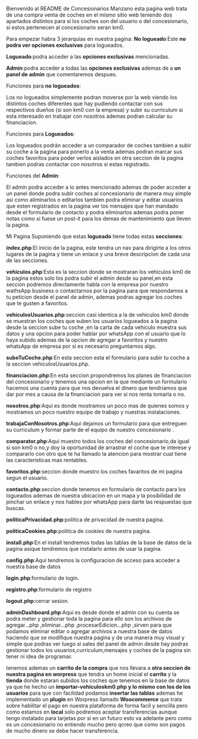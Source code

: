Bienvenido al README de Concesionarios Manzano esta pagina web trata de una compra venta de coches en el mismo sitio web teniendo dos apartados 
distintos para si los coches son del usuario o del concesionario, si estos pertenecen al concesionario seran km0.


Para empezar habra 3 jerarquias en nuestra pagina:
**No logueado**:Este **no podra ver opciones exclusivas** para logueados.

**Logueado**:podra acceder a las **opciones exclusivas** mencionadas.

**Admin**:podra acceder a todas las **opciones exclusivas** ademas de a **un panel de admin** que comentaremos despues.


Funciones para **no logueados**:

Los no logueados simplemente podran moverse por la web viendo los distintos coches diferentes que hay pudiendo contactar con sus respectivos dueños (si
son km0 con la empresa) y subir su curriculum si esta interesado en trabajar con nosotros ademas podran calcular su financiacion.

Funciones para **Logueados**:

Los logueados podrán acceder a un comparador de coches tambien a subir su coche a la pagina para ponerlo a la venta ademas podran marcar sus coches favoritos para 
poder verlos aislados en otra seccion de la pagina tambien podras contactar con nosotros si estas registrado.

Funciones del **Admin**:

El admin podra acceder a lo antes mencionado ademas de poder acceder a un panel donde podra subir coches al concesionario de manera muy simple asi como aliminarlos o editarlos
tambien podra eliminar y editar usuarios que esten registrados en la pagina ver los mensajes que han mandado desde el formulario de contacto y podra eliminarlos ademas podra poner notas como si fuese un post-it para los demas de mantenimiento que lleven la pagina.

Mi Pagina Suponiendo que estas **logueado** tiene todas estas **secciones**:

**index.php**:El inicio de la pagina, este tendra un nav para dirigirte a los otros lugares de la pagina y tiene un enlace y una breve descripcion de cada una de las secciones.

**vehiculos.php**:Esta es la seccion donde se mostraran los vehiculos km0 de la pagina estos solo los podra subir el admin desde su panel,en esta seccion podremos directamente habla con la empresa por nuestro wathsApp business o contactarnos por la pagina para que respondamos a tu peticion desde el panel de admin, ademas podras agregar los coches que te gusten a favoritos.

**vehiculosUsuarios.php**:seccion casi identica a la de vehiculos km0 donde se muestran los coches que suben los usuarios logueados a la pagina desde la seccion sube tu coche ,en la carta de cada vehiculo muestra sus datos y una opcion para poder hablar por whatsApp con el usuario que lo haya subido ademas de la opcion de agregar a favoritos y nuestro whatsApp de empresa por si es necesario preguntarnos algo.

**subeTuCoche.php**:En esta seccion esta el formulario para subir tu coche a la seccion vehiculosUsuarios.php.

**financiacion.php**:En esta seccion propondremos los planes de financiacion del concesionario y tenemos una opcion en la que mediante un formulario hacemos una cuenta para que nos devuelva el dinero que tendriamos que dar por mes a causa de la financiacion para ver si nos renta tomarla o no.

**nosotros.php**:Aqui es donde mostramos un poco mas de quienes somos y mostramos un poco nuestro equipo de trabajo y nuestras instalaciones.

**trabajaConNosotros.php**:Aqui dejamos un formulario para que entreguen su curriculum y formar parte de el equipo de nuestro concesionario .

**comparator.php**:Aqui muestro todos los coches del concesionario,da igual si son km0 o no,y doy la oportunidad de arrastrar el coche que te interese y compararlo con otro que te ha llamado la atencion para mostrar cual tiene las caracteristicas mas rentables.

**favoritos.php**:seccion donde muestro los coches favaritos de mi pagina segun el usuario.

**contacto.php**:seccion donde tenemos en formulario de contacto para los logueados ademas de nuestra ubicacion en un mapa y la posibilidad de pinchar un enlace y nos hables por whatsApp para darte las respuestas que buscas.

**politicaPrivacidad.php**:politica de privacidad de nuestra pagina.

**politicaCookies.php**:politica de cookies de nuestra pagina.

**install.php**:En el install tendremos todas las tablas de la base de datos de la pagina asique tendremos que instalarlo antes de usar la pagina. 

**config.php**:Aqui tendremos la configuracion de acceso para acceder a nuestra base de datos 

**login.php**:formulario de login.

**registro.php**:formulario de registro

**logout.php**:cerrar sesion.

**adminDashboard.php**:Aqui es desde donde el admin con su cuenta se podra meter y gestionar toda la pagina para ello son los archivos de agregar...php ,eliminar...php ,procesarEdicion...php ,sirven para que podamos eliminar editar o agregar archivos a nuestra base de datos haciendo que se modifique nuestra pagina y de una manera muy visual y simple que podras ver luego si sales del panel de admin desde hay podras gestionar todos los usuarios,curriculum,mensajes y coches de la pagina sin tener ni idea de programar.

tenemos ademas un **carrito de la compra** que nos llevara a **otra seccion de nuestra pagina en worpress** que tendra un home inicial el **carrito** y la **tienda** donde estaran subidos los coches que tenemos en la base de datos ya que he hecho un **importar-vehiculoskm0.php y lo mismo con los de los usuarios** para que con facilidad podamos **insertar las tablas** ademas he implementado un **plugin** en Worpress llamado **Woocommerce** que trata sobre habilitar el pago en nuestra plataforma de forma facil y sencilla pero como estamos en **local** solo podremos aceptar transferencias aunque tengo instalado para tarjetas por si en un futuro esto va adelante pero como es un concesionario no entiendo mucho pero qcreo que como son pagos de mucho dinero se debe hacer transferencia.